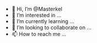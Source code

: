 - 👋 Hi, I’m @Masterkel
- 👀 I’m interested in ...
- 🌱 I’m currently learning ...
- 💞️ I’m looking to collaborate on ...
- 📫 How to reach me ...

<!---
Masterkel/Masterkel is a ✨ special ✨ repository because its `README.md` (this file) appears on your GitHub profile.
You can click the Preview link to take a look at your changes.
--->
